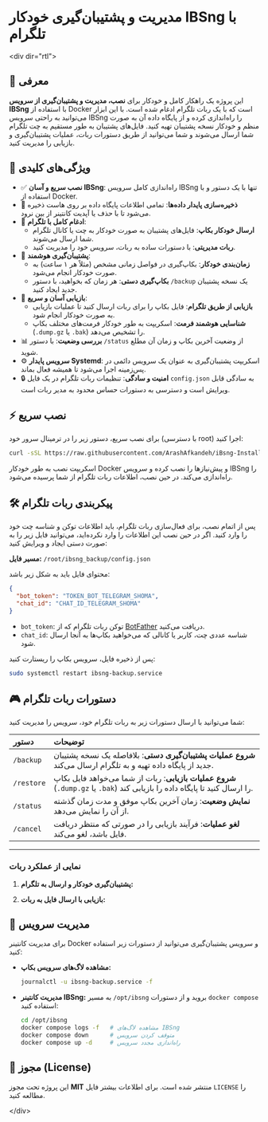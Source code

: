 
# مدیریت و پشتیبان‌گیری خودکار IBSng با تلگرام

\<div dir="rtl"\>

## 🌟 معرفی

این پروژه یک راهکار کامل و خودکار برای **نصب، مدیریت و پشتیبان‌گیری از سرویس IBSng** با استفاده از Docker است که با یک ربات تلگرام ادغام شده است. با این ابزار می‌توانید به راحتی سرویس IBSng را راه‌اندازی کرده و از پایگاه داده آن به صورت منظم و خودکار نسخه پشتیبان تهیه کنید. فایل‌های پشتیبان به طور مستقیم به چت تلگرام شما ارسال می‌شوند و شما می‌توانید از طریق دستورات ربات، عملیات پشتیبان‌گیری و بازیابی را مدیریت کنید.

## 🎯 ویژگی‌های کلیدی

  - ✅ **نصب سریع و آسان IBSng**: راه‌اندازی کامل سرویس IBSng تنها با یک دستور و با استفاده از Docker.
  - 💾 **ذخیره‌سازی پایدار داده‌ها**: تمامی اطلاعات پایگاه داده بر روی هاست ذخیره می‌شود تا با حذف یا آپدیت کانتینر از بین نرود.
  - 🤖 **ادغام کامل با تلگرام**:
      - **ارسال خودکار بکاپ**: فایل‌های پشتیبان به صورت خودکار به چت یا کانال تلگرام شما ارسال می‌شوند.
      - **ربات مدیریتی**: با دستورات ساده به ربات، سرویس خود را مدیریت کنید.
  - 🔄 **پشتیبان‌گیری هوشمند**:
      - **زمان‌بندی خودکار**: بکاپ‌گیری در فواصل زمانی مشخص (مثلاً هر ۱ ساعت) به صورت خودکار انجام می‌شود.
      - **بکاپ‌گیری دستی**: هر زمان که بخواهید، با دستور `/backup` یک نسخه پشتیبان جدید ایجاد کنید.
  - 🚀 **بازیابی آسان و سریع**:
      - **بازیابی از طریق تلگرام**: فایل بکاپ را برای ربات ارسال کنید تا عملیات بازیابی به صورت خودکار انجام شود.
      - **شناسایی هوشمند فرمت**: اسکریپت به طور خودکار فرمت‌های مختلف بکاپ (`.dump.gz` یا `.bak`) را تشخیص می‌دهد.
  - 📊 **بررسی وضعیت**: با دستور `/status` از وضعیت آخرین بکاپ و زمان آن مطلع شوید.
  - ⚙️ **سرویس پایدار Systemd**: اسکریپت پشتیبان‌گیری به عنوان یک سرویس دائمی در پس‌زمینه اجرا می‌شود تا همیشه فعال بماند.
  - 🔒 **امنیت و سادگی**: تنظیمات ربات تلگرام در یک فایل `config.json` به سادگی قابل ویرایش است و دسترسی به دستورات حساس محدود به مدیر ربات است.

## ⚡ نصب سریع

برای نصب سریع، دستور زیر را در ترمینال سرور خود (با دسترسی root) اجرا کنید:

```bash
curl -sSL https://raw.githubusercontent.com/ArashAfkandeh/iBsng-Installer/main/install_ibsng.sh | sudo bash
```

اسکریپت نصب به طور خودکار Docker و پیش‌نیازها را نصب کرده و سرویس IBSng را راه‌اندازی می‌کند. در حین نصب، اطلاعات ربات تلگرام از شما پرسیده می‌شود.

## 🛠️ پیکربندی ربات تلگرام

پس از اتمام نصب، برای فعال‌سازی ربات تلگرام، باید اطلاعات توکن و شناسه چت خود را وارد کنید. اگر در حین نصب این اطلاعات را وارد نکرده‌اید، می‌توانید فایل زیر را به صورت دستی ایجاد و ویرایش کنید:

**مسیر فایل:** `/root/ibsng_backup/config.json`

محتوای فایل باید به شکل زیر باشد:

```json
{
  "bot_token": "TOKEN_BOT_TELEGRAM_SHOMA",
  "chat_id": "CHAT_ID_TELEGRAM_SHOMA"
}
```

  - `bot_token`: توکن ربات تلگرام که از [BotFather](https://t.me/BotFather) دریافت می‌کنید.
  - `chat_id`: شناسه عددی چت، کاربر یا کانالی که می‌خواهید بکاپ‌ها به آنجا ارسال شود.

پس از ذخیره فایل، سرویس بکاپ را ریستارت کنید:

```bash
sudo systemctl restart ibsng-backup.service
```

## 🎮 دستورات ربات تلگرام

شما می‌توانید با ارسال دستورات زیر به ربات تلگرام خود، سرویس را مدیریت کنید:

| دستور      | توضیحات                                                                                                                              |
| :--------- | :------------------------------------------------------------------------------------------------------------------------------------ |
| `/backup`  | **شروع عملیات پشتیبان‌گیری دستی**: بلافاصله یک نسخه پشتیبان جدید از پایگاه داده تهیه و به تلگرام ارسال می‌کند.                        |
| `/restore` | **شروع عملیات بازیابی**: ربات از شما می‌خواهد فایل بکاپ (`.dump.gz` یا `.bak`) را ارسال کنید تا پایگاه داده را بازیابی کند.         |
| `/status`  | **نمایش وضعیت**: زمان آخرین بکاپ موفق و مدت زمان گذشته از آن را نمایش می‌دهد.                                                     |
| `/cancel`  | **لغو عملیات**: فرآیند بازیابی را در صورتی که منتظر دریافت فایل باشد، لغو می‌کند.                                              |

-----

### **نمایی از عملکرد ربات**

1.  **پشتیبان‌گیری خودکار و ارسال به تلگرام:**

2.  **بازیابی با ارسال فایل به ربات:**

## 🔧 مدیریت سرویس

برای مدیریت کانتینر Docker و سرویس پشتیبان‌گیری می‌توانید از دستورات زیر استفاده کنید:

  - **مشاهده لاگ‌های سرویس بکاپ:**

    ```bash
    journalctl -u ibsng-backup.service -f
    ```

  - **مدیریت کانتینر IBSng:**
    به مسیر `/opt/ibsng` بروید و از دستورات `docker compose` استفاده کنید:

    ```bash
    cd /opt/ibsng
    docker compose logs -f   # مشاهده لاگ‌های IBSng
    docker compose down      # متوقف کردن سرویس
    docker compose up -d     # راه‌اندازی مجدد سرویس
    ```

## 📄 مجوز (License)

این پروژه تحت مجوز **MIT** منتشر شده است. برای اطلاعات بیشتر فایل `LICENSE` را مطالعه کنید.

\</div\>

